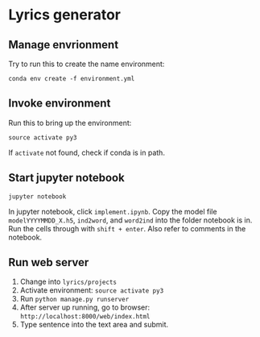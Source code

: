 # Lyrics generator
## Manage envrionment

Try to run this to create the name environment:
```
conda env create -f environment.yml
```
## Invoke environment
Run this to bring up the environment:
```
source activate py3
```
If ``activate`` not found, check if conda is in path.

## Start jupyter notebook
```
jupyter notebook
```
In jupyter notebook, click ``implement.ipynb``.
Copy the model file ``modelYYYYMMDD_X.h5``, ``ind2word``, and ``word2ind`` into the folder notebook is in.
Run the cells through with ``shift + enter``. Also refer to comments in the notebook.

## Run web server
1. Change into ``lyrics/projects``
2. Activate environment: ``source activate py3``
3. Run ``python manage.py runserver``
4. After server up running, go to browser: ``http://localhost:8000/web/index.html``
5. Type sentence into the text area and submit.
